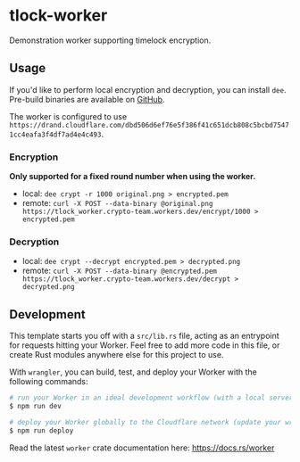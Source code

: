 # tlock-worker

Demonstration worker supporting timelock encryption.

## Usage

If you'd like to perform local encryption and decryption, you can install `dee`. Pre-build binaries are available on [GitHub](https://github.com/thibmeu/drand-rs/releases).

The worker is configured to use `https://drand.cloudflare.com/dbd506d6ef76e5f386f41c651dcb808c5bcbd75471cc4eafa3f4df7ad4e4c493`.

### Encryption

**Only supported for a fixed round number when using the worker.**

* local: `dee crypt -r 1000 original.png > encrypted.pem`
* remote: `curl -X POST --data-binary @original.png https://tlock_worker.crypto-team.workers.dev/encrypt/1000 > encrypted.pem`

### Decryption

* local: `dee crypt --decrypt encrypted.pem > decrypted.png`
* remote: `curl -X POST --data-binary @encrypted.pem https://tlock_worker.crypto-team.workers.dev/decrypt > decrypted.png`


## Development

This template starts you off with a `src/lib.rs` file, acting as an entrypoint for requests hitting your Worker. Feel free to add more code in this file, or create Rust modules anywhere else for this project to use.

With `wrangler`, you can build, test, and deploy your Worker with the following commands:

```sh
# run your Worker in an ideal development workflow (with a local server, file watcher & more)
$ npm run dev

# deploy your Worker globally to the Cloudflare network (update your wrangler.toml file for configuration)
$ npm run deploy
```

Read the latest `worker` crate documentation here: https://docs.rs/worker

